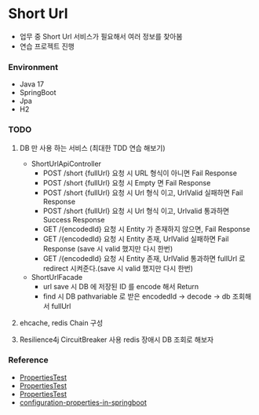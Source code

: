 # Short Url
* 업무 중 Short Url 서비스가 필요해서 여러 정보를 찾아봄
* 연습 프로젝트 진행

### Environment
* Java 17
* SpringBoot
* Jpa
* H2

### TODO
1. DB 만 사용 하는 서비스 (최대한 TDD 연습 해보기)
   * ShortUrlApiController
     * POST /short {fullUrl} 요청 시 URL 형식이 아니면 Fail Response
     * POST /short {fullUrl} 요청 시 Empty 면 Fail Response
     * POST /short {fullUrl} 요청 시 Url 형식 이고, UrlValid 실패하면 Fail Response
     * POST /short {fullUrl} 요청 시 Url 형식 이고, Urlvalid 통과하면 Success Response
     * GET /{encodedId} 요청 시 Entity 가 존재하지 않으면, Fail Response
     * GET /{encodedId} 요청 시 Entity 존재, UrlValid 실패하면 Fail Response (save 시 valid 했지만 다시 한번)
     * GET /{encodedId} 요청 시 Entity 존재, UrlValid 통과하면 fullUrl 로 redirect 시켜준다.(save 시 valid 했지만 다시 한번)
   * ShortUrlFacade
     * url save 시 DB 에 저장된 ID 를 encode 해서 Return
     * find 시 DB pathvariable 로 받은 encodedId -> decode -> db 조회해서 fullUrl
   
2. ehcache, redis Chain 구성
3. Resilience4j CircuitBreaker 사용 redis 장애시 DB 조회로 해보자

### Reference
* [PropertiesTest](https://www.baeldung.com/spring-boot-testing-configurationproperties)
* [PropertiesTest](https://github.com/HomoEfficio/dev-tips/blob/master/Spring-Boot-Unit-Test-YAML.md)
* [PropertiesTest](https://pooney.tistory.com/88)
* [configuration-properties-in-springboot](https://www.baeldung.com/configuration-properties-in-spring-boot)